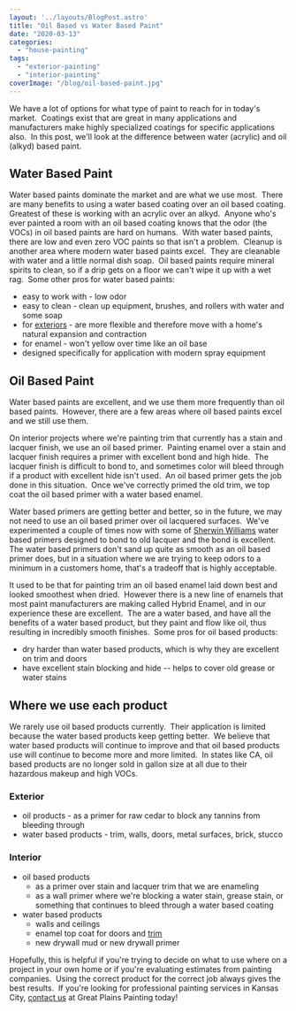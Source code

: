 ```yaml
---
layout: '../layouts/BlogPost.astro'
title: "Oil Based vs Water Based Paint"
date: "2020-03-13"
categories: 
  - "house-painting"
tags: 
  - "exterior-painting"
  - "interior-painting"
coverImage: "/blog/oil-based-paint.jpg"
---
```


We have a lot of options for what type of paint to reach for in today's market.  Coatings exist that are great in many applications and manufacturers make highly specialized coatings for specific applications also.  In this post, we'll look at the difference between water (acrylic) and oil (alkyd) based paint.

## Water Based Paint

Water based paints dominate the market and are what we use most.  There are many benefits to using a water based coating over an oil based coating.  Greatest of these is working with an acrylic over an alkyd.  Anyone who's ever painted a room with an oil based coating knows that the odor (the VOCs) in oil based paints are hard on humans.  With water based paints, there are low and even zero VOC paints so that isn't a problem.  Cleanup is another area where modern water based paints excel.  They are cleanable with water and a little normal dish soap.  Oil based paints require mineral spirits to clean, so if a drip gets on a floor we can't wipe it up with a wet rag.  Some other pros for water based paints:

- easy to work with - low odor
- easy to clean - clean up equipment, brushes, and rollers with water and some soap
- for [exteriors](https://greatplainspaintingkc.com/exterior-painting-kansas-city/) - are more flexible and therefore move with a home's natural expansion and contraction
- for enamel - won't yellow over time like an oil base
- designed specifically for application with modern spray equipment

## Oil Based Paint

Water based paints are excellent, and we use them more frequently than oil based paints.  However, there are a few areas where oil based paints excel and we still use them.

On interior projects where we're painting trim that currently has a stain and lacquer finish, we use an oil based primer.  Painting enamel over a stain and lacquer finish requires a primer with excellent bond and high hide.  The lacquer finish is difficult to bond to, and sometimes color will bleed through if a product with excellent hide isn't used.  An oil based primer gets the job done in this situation.  Once we've correctly primed the old trim, we top coat the oil based primer with a water based enamel.

Water based primers are getting better and better, so in the future, we may not need to use an oil based primer over oil lacquered surfaces.  We've experimented a couple of times now with some of [Sherwin Williams](https://www.sherwin-williams.com/) water based primers designed to bond to old lacquer and the bond is excellent.  The water based primers don't sand up quite as smooth as an oil based primer does, but in a situation where we are trying to keep odors to a minimum in a customers home, that's a tradeoff that is highly acceptable.

It used to be that for painting trim an oil based enamel laid down best and looked smoothest when dried.  However there is a new line of enamels that most paint manufacturers are making called Hybrid Enamel, and in our experience these are excellent.  The are a water based, and have all the benefits of a water based product, but they paint and flow like oil, thus resulting in incredibly smooth finishes.  Some pros for oil based products:

- dry harder than water based products, which is why they are excellent on trim and doors
- have excellent stain blocking and hide -- helps to cover old grease or water stains

## Where we use each product

We rarely use oil based products currently.  Their application is limited because the water based products keep getting better.  We believe that water based products will continue to improve and that oil based products use will continue to become more and more limited.  In states like CA, oil based products are no longer sold in gallon size at all due to their hazardous makeup and high VOCs.

### Exterior

- oil products - as a primer for raw cedar to block any tannins from bleeding through
- water based products - trim, walls, doors, metal surfaces, brick, stucco

### Interior

- oil based products
    - as a primer over stain and lacquer trim that we are enameling
    - as a wall primer where we're blocking a water stain, grease stain, or something that continues to bleed through a water based coating
- water based products
    - walls and ceilings
    - enamel top coat for doors and [trim](https://greatplainspaintingkc.com/interior-painting-cabinets-wood-trim-kansas-city/)
    - new drywall mud or new drywall primer

Hopefully, this is helpful if you're trying to decide on what to use where on a project in your own home or if you're evaluating estimates from painting companies.  Using the correct product for the correct job always gives the best results.  If you're looking for professional painting services in Kansas City, [contact us](https://greatplainspaintingkc.com/contact/) at Great Plains Painting today!
